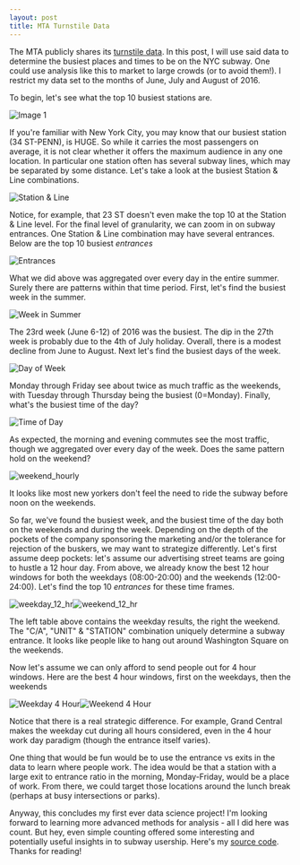 ```yaml
---
layout: post
title: MTA Turnstile Data
---
```


The MTA publicly shares its [turnstile data](http://web.mta.info/developers/turnstile.html). In this post, I will use said data to determine the busiest places and times to be on the NYC subway. One could use analysis like this to market to large crowds (or to avoid them!). I restrict my data set to the months of June, July and August of 2016.

To begin, let's see what the top 10 busiest stations are.

![Image 1](https://raw.githubusercontent.com/michaelaaroncantrell/michaelaaroncantrell.github.io/master/_posts/Agg_station.png)


If you're familiar with New York City, you may know that our busiest station (34 ST-PENN), is HUGE. So while it carries the most passengers on average, it is not clear whether it offers the maximum audience in any one location. In particular one station often has several subway lines, which may be separated by some distance. Let's take a look at the busiest Station & Line combinations.

![Station & Line](https://raw.githubusercontent.com/michaelaaroncantrell/michaelaaroncantrell.github.io/master/_posts/Agg_station_line.png)

Notice, for example, that 23 ST doesn't even make the top 10 at the Station & Line level. For the final level of granularity, we can zoom in on subway entrances. One Station & Line combination may have several entrances. Below are the top 10 busiest *entrances*

![Entrances](https://raw.githubusercontent.com/michaelaaroncantrell/michaelaaroncantrell.github.io/master/_posts/Agg_exit.png)

What we did above was aggregated over every day in the entire summer. Surely there are patterns within that time period. First, let's find the busiest week in the summer.

![Week in Summer](https://raw.githubusercontent.com/michaelaaroncantrell/michaelaaroncantrell.github.io/master/_posts/Week_in_year.png)

The 23rd week (June 6-12) of 2016 was the busiest. The dip in the 27th week is probably due to the 4th of July holiday. Overall, there is a modest decline from June to August. Next let's find the busiest days of the week.

![Day of Week](https://raw.githubusercontent.com/michaelaaroncantrell/michaelaaroncantrell.github.io/master/_posts/Day_of_week.png)

Monday through Friday see about twice as much traffic as the weekends, with Tuesday through Thursday being the busiest (0=Monday). Finally, what's the busiest time of the day?

![Time of Day](https://raw.githubusercontent.com/michaelaaroncantrell/michaelaaroncantrell.github.io/master/_posts/Time_of_day.png)

As expected, the morning and evening commutes see the most traffic, though we aggregated over every day of the week. Does the same pattern hold on the weekend?

![weekend_hourly](https://raw.githubusercontent.com/michaelaaroncantrell/michaelaaroncantrell.github.io/master/_posts/Weekend_hourly.png)

It looks like most new yorkers don't feel the need to ride the subway before noon on the weekends.

So far, we've found the busiest week, and the busiest time of the day both on the weekends and during the week. Depending on the depth of the pockets of the company sponsoring the marketing and/or the tolerance for rejection of the buskers, we may want to strategize differently. Let's first assume deep pockets: let's assume our advertising street teams are going to hustle a 12 hour day. From above, we already know the best 12 hour windows for both the weekdays (08:00-20:00) and the weekends (12:00-24:00). Let's find the top 10 *entrances* for these time frames. 

![weekday_12_hr](https://raw.githubusercontent.com/michaelaaroncantrell/michaelaaroncantrell.github.io/master/_posts/weekday_12_hr.png)![weekend_12_hr](https://raw.githubusercontent.com/michaelaaroncantrell/michaelaaroncantrell.github.io/master/_posts/weekend_12_hr.png)

The left table above contains the weekday results, the right the weekend. The "C/A", "UNIT" & "STATION" combination uniquely determine a subway entrance. It looks like people like to hang out around Washington Square on the weekends.

Now let's assume we can only afford to send people out for 4 hour windows. Here are the best 4 hour windows, first on the weekdays, then the weekends

![Weekday 4 Hour](https://raw.githubusercontent.com/michaelaaroncantrell/michaelaaroncantrell.github.io/master/_posts/weekday_4_hr.png)![Weekend 4 Hour](https://raw.githubusercontent.com/michaelaaroncantrell/michaelaaroncantrell.github.io/master/_posts/weekend_4_hr.png)

Notice that there is a real strategic difference. For example, Grand Central makes the weekday cut during all hours considered, even in the 4 hour work day paradigm (though the entrance itself varies).

One thing that would be fun would be to use the entrance vs exits in the data to learn where people work. The idea would be that a station with a large exit to entrance ratio in the morning, Monday-Friday, would be a place of work. From there, we could target those locations around the lunch break (perhaps at busy intersections or parks).

Anyway, this concludes my first ever data science project! I'm looking forward to learning more advanced methods for analysis - all I did here was count. But hey, even simple counting offered some interesting and potentially useful insights in to subway usership. Here's my [source code](https://github.com/michaelaaroncantrell/Metis-Project1/blob/master/MTA_Final.ipynb). Thanks for reading!

